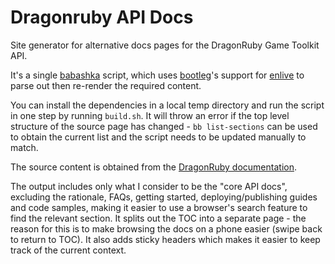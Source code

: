 # Dragonruby API Docs

Site generator for alternative docs pages for the DragonRuby Game Toolkit API.

It's a single [babashka](https://babashka.org/) script, which uses [bootleg](https://github.com/retrogradeorbit/bootleg)'s support for [enlive](https://github.com/cgrand/enlive) to parse out then re-render the required content.

You can install the dependencies in a local temp directory and run the script in one step by running `build.sh`. It will throw an error if the top level structure of the source page has changed - `bb list-sections` can be used to obtain the current list and the script needs to be updated manually to match.

The source content is obtained from the [DragonRuby documentation](http://docs.dragonruby.org.s3-website-us-east-1.amazonaws.com/).

The output includes only what I consider to be the "core API docs", excluding the rationale, FAQs, getting started, deploying/publishing guides and code samples, making it easier to use a browser's search feature to find the relevant section. It splits out the TOC into a separate page - the reason for this is to make browsing the docs on a phone easier (swipe back to return to TOC). It also adds sticky headers which makes it easier to keep track of the current context.
